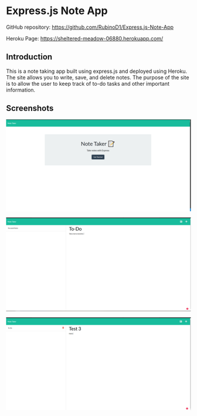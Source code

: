 # Express.js Note App

GitHub repository: https://github.com/RubinoD1/Express.js-Note-App

Heroku Page: https://sheltered-meadow-06880.herokuapp.com/ 

## Introduction 
This is a note taking app built using express.js and deployed using Heroku. The site allows you to write, save, and delete notes. The purpose of the site is to allow the user to keep track of to-do tasks and other important information. 


## Screenshots 
![Homepage](/public/assets/images/homepage.png)

![Note Creation](/public/assets/images/note%20create.png)

![Note Saved](/public/assets/images/note%20saved.png)


